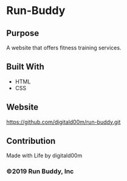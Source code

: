 # Run-Buddy

## Purpose
A website that offers fitness training services.

## Built With
* HTML
* CSS

## Website
https://github.com/digitald00m/run-buddy.git

## Contribution
Made with Life by digitald00m

### ©️2019 Run Buddy, Inc 
